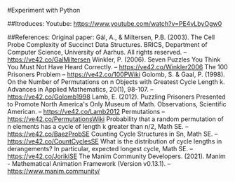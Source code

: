 #Experiment with Python

##Itroduces:
Youtube: https://www.youtube.com/watch?v=PE4vLbyOgw0

##References:
Original paper: Gál, A., & Miltersen, P.B. (2003). The Cell Probe Complexity of Succinct Data Structures. BRICS, Department of Computer Science, University of Aarhus. All rights reserved. – https://ve42.co/GalMiltersen
Winkler, P. (2006). Seven Puzzles You Think You Must Not Have Heard Correctly. – https://ve42.co/Winkler2006
The 100 Prisoners Problem – https://ve42.co/100PWiki 
Golomb, S. & Gaal, P. (1998). On the Number of Permutations on n Objects with Greatest Cycle Length k. Advances in Applied Mathematics, 20(1), 98-107. – https://ve42.co/Golomb1998
Lamb, E. (2012). Puzzling Prisoners Presented to Promote North America's Only Museum of Math. Observations, Scientific American. – https://ve42.co/Lamb2012
Permutations – https://ve42.co/PermutationsWiki
Probability that a random permutation of n elements has a cycle of length k greater than n/2, Math SE. – https://ve42.co/BaezProbSE
Counting Cycle Structures in Sn, Math SE. – https://ve42.co/CountCyclesSE
What is the distribution of cycle lengths in derangements? In particular, expected longest cycle, Math SE. – https://ve42.co/JorikiSE
The Manim Community Developers. (2021). Manim - Mathematical Animation Framework (Version v0.13.1). – https://www.manim.community/
